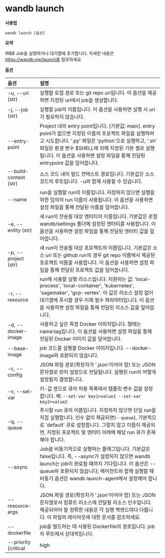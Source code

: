 # wandb launch

**사용법**

`wandb launch [옵션]`

**요약**

W&B Job을 실행하거나 대기열에 추가합니다. 자세한 내용은 https://wandb.me/launch를 참조하세요.

**옵션**

| **옵션** | **설명** |
| :--- | :--- |
| -u, --uri (str) | 실행할 로컬 경로 또는 git repo uri입니다. 이 옵션을 제공하면 지정된 uri에서 job을 생성합니다. |
| -j, --job (str) | 실행할 job의 이름입니다. 이 옵션을 사용하면 실행 시 uri가 필요하지 않습니다. |
| --entry-point | Project 내의 entry point입니다. [기본값: main]. entry point가 없으면 지정된 이름의 프로젝트 파일을 실행하려고 시도합니다. '.py' 파일은 'python'으로 실행하고, '.sh' 파일은 환경 변수 $SHELL에 의해 지정된 기본 셸로 실행됩니다. 이 옵션을 사용하면 설정 파일을 통해 전달된 entrypoint 값을 덮어씁니다. |
| --build-context (str) | 소스 코드 내의 빌드 컨텍스트 경로입니다. 기본값은 소스 코드의 루트입니다. -u와 함께 사용할 수 있습니다. |
| --name | run을 실행할 run의 이름입니다. 지정하지 않으면 실행을 위한 임의의 run 이름이 사용됩니다. 이 옵션을 사용하면 설정 파일을 통해 전달된 이름을 덮어씁니다. |
| -e, --entity (str) | 새 run이 전송될 대상 엔터티의 이름입니다. 기본값은 로컬 wandb/settings 폴더에 설정된 엔터티를 사용합니다. 이 옵션을 사용하면 설정 파일을 통해 전달된 엔터티 값을 덮어씁니다. |
| -p, --project (str) | 새 run이 전송될 대상 프로젝트의 이름입니다. 기본값은 소스 uri 또는 github run의 경우 git repo 이름에서 제공된 프로젝트 이름을 사용합니다. 이 옵션을 사용하면 설정 파일을 통해 전달된 프로젝트 값을 덮어씁니다. |
| -r, --resource | run에 사용할 실행 리소스입니다. 지원되는 값: 'local-process', 'local-container', 'kubernetes', 'sagemaker', 'gcp-vertex'. 이 값은 리소스 설정 없이 대기열에 푸시할 경우 이제 필수 파라미터입니다. 이 옵션을 사용하면 설정 파일을 통해 전달된 리소스 값을 덮어씁니다. |
| -d, --docker-image | 사용하고 싶은 특정 Docker 이미지입니다. 형태는 name:tag입니다. 이 옵션을 사용하면 설정 파일을 통해 전달된 Docker 이미지 값을 덮어씁니다. |
| --base-image | job 코드를 실행할 Docker 이미지입니다. --docker-image와 호환되지 않습니다. |
| -c, --config | JSON 파일 경로(확장자가 '.json'이어야 함) 또는 JSON 문자열로 런치 설정으로 전달됩니다. 실행된 run이 어떻게 설정될지 결정합니다. |
| -v, --set-var | 키-값 쌍으로 큐의 허용 목록에서 템플릿 변수 값을 설정합니다. 예: `--set-var key1=value1 --set-var key2=value2` |
| -q, --queue | 푸시할 run 큐의 이름입니다. 지정하지 않으면 단일 run을 직접 실행합니다. 인수 없이 제공되면(`--queue`), 기본적으로 'default' 큐로 설정합니다. 그렇지 않고 이름이 제공되면, 지정된 프로젝트 및 엔터티 아래에 해당 run 큐가 존재해야 합니다. |
| --async | Job을 비동기적으로 실행하는 플래그입니다. 기본값은 false입니다. 즉, --async가 설정되지 않으면 wandb launch는 job이 완료될 때까지 기다립니다. 이 옵션은 --queue와 호환되지 않습니다; 에이전트와 함께 실행할 때 비동기 옵션은 wandb launch-agent에서 설정해야 합니다. |
| --resource-args | JSON 파일 경로(확장자가 '.json'이어야 함) 또는 JSON 문자열로서 컴퓨트 리소스에 전달될 리소스 인수입니다. 제공되어야 할 정확한 내용은 각 실행 백엔드마다 다릅니다. 이 파일의 레이아웃에 대한 문서를 참조하세요. |
| --dockerfile | job을 빌드하는 데 사용된 Dockerfile의 경로입니다. job의 루트에서 상대적입니다. |
| --priority [critical|high|medium|low] | --queue가 전달되었을 때, job의 우선 순위를 설정합니다. 높은 우선 순위를 가진 런치 job이 먼저 서비스됩니다. 우선 순위가 높은 순서부터 낮은 순서대로: critical, high, medium, low |